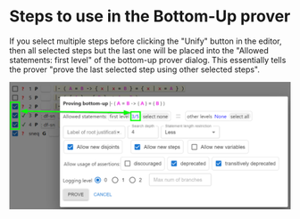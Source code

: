 # Steps to use in the Bottom-Up prover

If you select multiple steps before clicking the "Unify" button in the editor,
then all selected steps but the last one will be placed into the "Allowed statements: first level"
of the bottom-up prover dialog. 
This essentially tells the prover "prove the last selected step using other selected steps".

<img src="../img/allowed_statements_first_level.png">